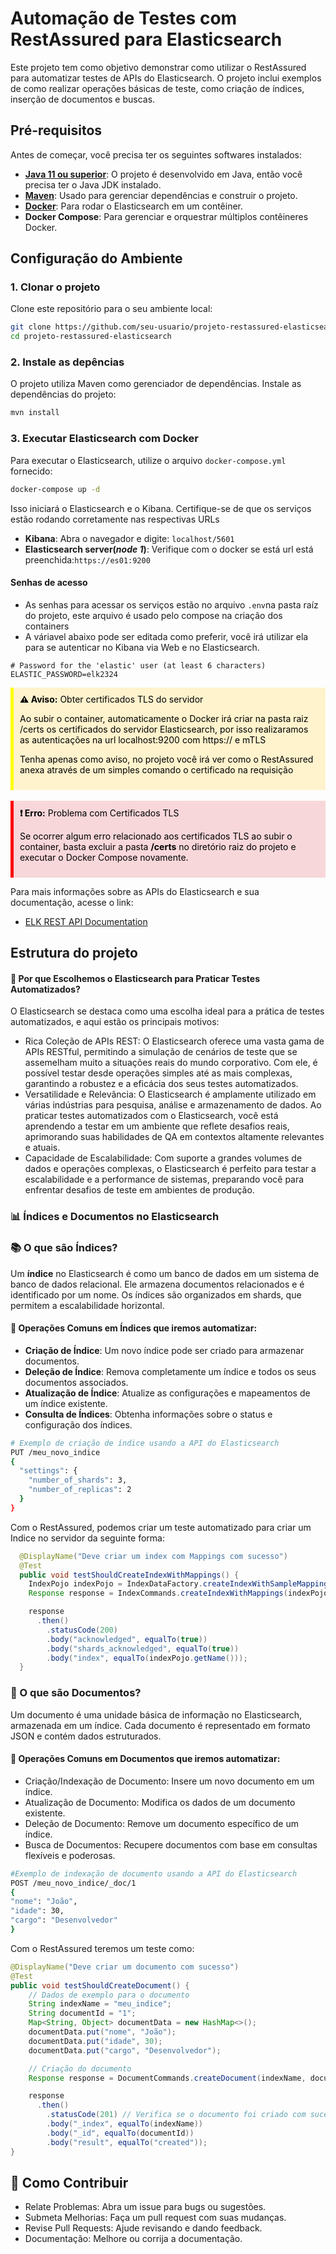 # Automação de Testes com RestAssured para Elasticsearch

Este projeto tem como objetivo demonstrar como utilizar o RestAssured para automatizar testes de APIs do Elasticsearch. O projeto inclui exemplos de como realizar operações básicas de teste, como criação de índices, inserção de documentos e buscas.
## Pré-requisitos

Antes de começar, você precisa ter os seguintes softwares instalados:

- **[Java 11 ou superior](https://www.oracle.com/java/technologies/downloads/)**: O projeto é desenvolvido em Java, então você precisa ter o Java JDK instalado.
- **[Maven](https://maven.apache.org/install.html)**: Usado para gerenciar dependências e construir o projeto.
- **[Docker](https://docs.docker.com/engine/install/)**: Para rodar o Elasticsearch em um contêiner.
- **Docker Compose**: Para gerenciar e orquestrar múltiplos contêineres Docker.

## Configuração do Ambiente

### 1. Clonar o projeto

Clone este repositório para o seu ambiente local:

```bash
git clone https://github.com/seu-usuario/projeto-restassured-elasticsearch.git
cd projeto-restassured-elasticsearch
```

### 2. Instale as depências

O projeto utiliza Maven como gerenciador de dependências. Instale as dependências do projeto:

```bash
mvn install
```

### 3. Executar Elasticsearch com Docker

Para executar o Elasticsearch, utilize o arquivo `docker-compose.yml` fornecido:

```bash
docker-compose up -d
```
Isso iniciará o Elasticsearch e o Kibana. Certifique-se de que os serviços estão rodando corretamente nas respectivas URLs
- **Kibana**: Abra o navegador e digite: `localhost/5601`
- **Elasticsearch server(_node 1_)**: Verifique com o docker se está url está preenchida:`https://es01:9200`

#### Senhas de acesso

- As senhas para acessar os serviços estão no arquivo `.env`na pasta raíz do projeto, este arquivo é usado pelo compose na criação dos containers
- A váriavel abaixo pode ser editada como preferir, você irá utilizar ela para se autenticar no Kibana via Web e no Elasticsearch.

```text
# Password for the 'elastic' user (at least 6 characters)
ELASTIC_PASSWORD=elk2324
```

<div style="background-color: #fff3cd; padding: 10px; border-left: 5px solid yellow; color: #000;">
  <strong>⚠️ Aviso:</strong> Obter certificados TLS do servidor
 <p style="color: black">Ao subir o container, automaticamente o Docker irá criar na pasta raiz /certs os certificados 
 do servidor Elasticsearch, por isso realizaramos as autenticações na url localhost:9200 com https:// e mTLS</p>

 <p style="color: black">Tenha apenas como aviso, no projeto você irá ver como o RestAssured anexa através de um simples comando o certificado
 na requisição</p>
</div>
<br>
<div style="background-color: #f8d7da; padding: 10px; border-left: 5px solid red; color: #000;">
  <strong>❗ Erro:</strong> Problema com Certificados TLS
  <p style="color: black">Se ocorrer algum erro relacionado aos certificados TLS ao subir o container, basta excluir a pasta <strong>/certs</strong> no diretório raiz do projeto e executar o Docker Compose novamente.</p>
</div>

 
Para mais informações sobre as APIs do Elasticsearch e sua documentação, acesse o link:
- [ELK REST API Documentation](https://www.elastic.co/guide/en/elasticsearch/reference/current/rest-apis.html)

## Estrutura do projeto

#### 🤔 Por que Escolhemos o Elasticsearch para Praticar Testes Automatizados?
O Elasticsearch se destaca como uma escolha ideal para a prática de testes automatizados, e aqui estão os principais motivos:
- Rica Coleção de APIs REST: O Elasticsearch oferece uma vasta gama de APIs RESTful, permitindo a simulação de cenários de teste que se assemelham muito a situações reais do mundo corporativo. Com ele, é possível testar desde operações simples até as mais complexas, garantindo a robustez e a eficácia dos seus testes automatizados.
- Versatilidade e Relevância: O Elasticsearch é amplamente utilizado em várias indústrias para pesquisa, análise e armazenamento de dados. Ao praticar testes automatizados com o Elasticsearch, você está aprendendo a testar em um ambiente que reflete desafios reais, aprimorando suas habilidades de QA em contextos altamente relevantes e atuais.
- Capacidade de Escalabilidade: Com suporte a grandes volumes de dados e operações complexas, o Elasticsearch é perfeito para testar a escalabilidade e a performance de sistemas, preparando você para enfrentar desafios de teste em ambientes de produção.

### 📊 Índices e Documentos no Elasticsearch

### 📚 O que são Índices?
Um **índice** no Elasticsearch é como um banco de dados em um sistema de banco de dados relacional. Ele armazena documentos relacionados e é identificado por um nome. Os índices são organizados em shards, que permitem a escalabilidade horizontal.

#### 🔧 Operações Comuns em Índices que iremos automatizar:
- **Criação de Índice**: Um novo índice pode ser criado para armazenar documentos.
- **Deleção de Índice**: Remova completamente um índice e todos os seus documentos associados.
- **Atualização de Índice**: Atualize as configurações e mapeamentos de um índice existente.
- **Consulta de Índices**: Obtenha informações sobre o status e configuração dos índices.

```bash
# Exemplo de criação de índice usando a API do Elasticsearch
PUT /meu_novo_indice
{
  "settings": {
    "number_of_shards": 3,
    "number_of_replicas": 2
  }
}
```

Com o RestAssured, podemos criar um teste automatizado para criar um Indice no servidor da seguinte forma:

```java
  @DisplayName("Deve criar um index com Mappings com sucesso")
  @Test
  public void testShouldCreateIndexWithMappings() {
    IndexPojo indexPojo = IndexDataFactory.createIndexWithSampleMappings();
    Response response = IndexCommands.createIndexWithMappings(indexPojo);

    response
      .then()
        .statusCode(200)
        .body("acknowledged", equalTo(true))
        .body("shards_acknowledged", equalTo(true))
        .body("index", equalTo(indexPojo.getName()));
  }
```

### 📄 O que são Documentos?

Um documento é uma unidade básica de informação no Elasticsearch, armazenada em um índice. Cada documento é representado
em formato JSON e contém dados estruturados.

#### 🔧 Operações Comuns em Documentos que iremos automatizar:
- Criação/Indexação de Documento: Insere um novo documento em um índice.
- Atualização de Documento: Modifica os dados de um documento existente.
- Deleção de Documento: Remove um documento específico de um índice.
- Busca de Documentos: Recupere documentos com base em consultas flexíveis e poderosas.

```bash
#Exemplo de indexação de documento usando a API do Elasticsearch
POST /meu_novo_indice/_doc/1
{
"nome": "João",
"idade": 30,
"cargo": "Desenvolvedor"
}
```

Com o RestAssured teremos um teste como:

```java
@DisplayName("Deve criar um documento com sucesso")
@Test
public void testShouldCreateDocument() {
    // Dados de exemplo para o documento
    String indexName = "meu_indice";
    String documentId = "1";
    Map<String, Object> documentData = new HashMap<>();
    documentData.put("nome", "João");
    documentData.put("idade", 30);
    documentData.put("cargo", "Desenvolvedor");

    // Criação do documento
    Response response = DocumentCommands.createDocument(indexName, documentId, documentData);

    response
      .then()
        .statusCode(201) // Verifica se o documento foi criado com sucesso
        .body("_index", equalTo(indexName))
        .body("_id", equalTo(documentId))
        .body("result", equalTo("created"));
}
```
## 🤝 Como Contribuir
- Relate Problemas: Abra um issue para bugs ou sugestões.
- Submeta Melhorias: Faça um pull request com suas mudanças.
- Revise Pull Requests: Ajude revisando e dando feedback.
- Documentação: Melhore ou corrija a documentação.















